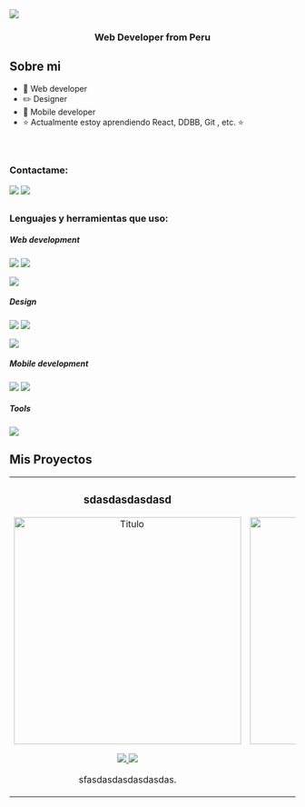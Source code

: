 <img src="https://i.imgur.com/GY5uzid.png">

<h3 align="center">Web Developer from Peru</h3>






## Sobre mi

- 🎥 Web developer
- ✏️ Designer
- 📲 Mobile developer
- ⭐ Actualmente estoy aprendiendo React, DDBB, Git , etc. ⭐ 
<br>

##

<h3 align="left">Contactame:</h3>
<p align="left">
<a href="mailto:lauraluque1215@gmail.com" target="blank"><img src="https://img.shields.io/badge/Gmail-D14836?style=for-the-badge&logo=gmail&logoColor=white"/></a>
  <a href="https://www.linkedin.com/in/laura-luque1215/" target="blank"><img src="https://img.shields.io/badge/LinkedIn-0077B5?style=for-the-badge&logo=linkedin&logoColor=white"/></a>
</p>

##

<h3 align="left">Lenguajes y herramientas que uso:</h3>

  
<h5>Web development</h5>
<p align="start">
  <img src="https://img.shields.io/badge/firebase-a08021?style=for-the-badge&logo=firebase&logoColor=ffcd34" />
  <img src="https://img.shields.io/badge/mysql-4479A1.svg?style=for-the-badge&logo=mysql&logoColor=white" />
</p>
<img src="https://skillicons.dev/icons?i=wordpress,html,css,javascript,typescript,php,python,java,react,bootstrap&perline=5" />


<h5>Design</h5>
<p align="start">
  <img src="https://img.shields.io/badge/Canva-%2300C4CC.svg?style=for-the-badge&logo=Canva&logoColor=white" />
  <img src="https://img.shields.io/badge/figma-%23F24E1E.svg?style=for-the-badge&logo=figma&logoColor=white" />
</p>
<img src="https://skillicons.dev/icons?i=photoshop,illustrator&theme=light" />

<h5>Mobile development</h5>
<p>
<img src="https://img.shields.io/badge/Android-3DDC84?style=for-the-badge&logo=android&logoColor=white" />
  <img src="https://img.shields.io/badge/Xamarin-3498DB?style=for-the-badge&logo=xamarin&logoColor=white" />
</p>

<h5>Tools</h5>
<img src="https://skillicons.dev/icons?i=notion,git,eclipse,androidstudio,visualstudio,vscode,vite&theme=light" />

##




## Mis Proyectos
<table style="width:100%;">
  <tr>
    <td style="width:33.33%; text-align:center;">
      <h3>sdasdasdasdasd</h3>
      <div>
        <a href="link video" target="_blank"><img src="imagen" width="400" alt="Titulo"></a>
        <p>
          <a href="Link github" target="_blank">
            <img src="https://img.shields.io/badge/C%C3%93DIGO-cfaae0?style=for-the-badge&color=ffffff&logo=github&logoColor=black" >
          </a>
          <a href="link youtube" target="_blank" >
            <img src="https://img.shields.io/badge/-Youtube-green?style=for-the-badge&color=ffffff">
          </a>
        </p>
        <p>sfasdasdasdasdasdas.</p>
      </div>
    </td>

  <td style="width:33.33%; text-align:center;">
      <h3>sdasdasdasdasd</h3>
      <div>
        <a href="link video" target="_blank"><img src="imagen" width="400" alt="Titulo"></a>
        <p>
          <a href="Link github" target="_blank">
            <img src="https://img.shields.io/badge/C%C3%93DIGO-cfaae0?style=for-the-badge&color=ffffff&logo=github&logoColor=black" >
          </a>
          <a href="link youtube" target="_blank" >
            <img src="https://img.shields.io/badge/-Youtube-green?style=for-the-badge&color=ffffff">
          </a>
        </p>
        <p>sfasdasdasdasdasdas.</p>
      </div>
    </td>

 <td style="width:33.33%; text-align:center;">
      <h3>sdasdasdasdasd</h3>
      <div>
        <a href="link video" target="_blank"><img src="imagen" width="400" alt="Titulo"></a>
        <p>
          <a href="Link github" target="_blank">
            <img src="https://img.shields.io/badge/C%C3%93DIGO-cfaae0?style=for-the-badge&color=ffffff&logo=github&logoColor=black" >
          </a>
          <a href="link youtube" target="_blank" >
            <img src="https://img.shields.io/badge/-Youtube-green?style=for-the-badge&color=ffffff">
          </a>
        </p>
        <p>sfasdasdasdasdasdas.</p>
      </div>
    </td>
  </tr>
</table>
                                                                               
</div>
<br>
